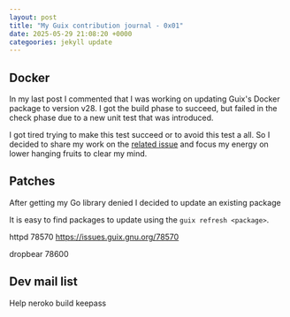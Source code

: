 ```yaml
---
layout: post
title: "My Guix contribution journal - 0x01"
date: 2025-05-29 21:08:20 +0000
categoories: jekyll update
---
```


## Docker

In my last post I commented that I was working on updating Guix's Docker package to version v28.
I got the build phase to succeed, but failed in the check phase due to a new unit test that was introduced.

I got tired trying to make this test succeed or to avoid this test a all.
So I decided to share my work on the [related issue](https://issues.guix.gnu.org/74746)
and focus my energy on lower hanging fruits to clear my mind.

## Patches

After getting my Go library denied 
I decided to update an existing package

It is easy to find packages to update using the `guix refresh <package>`. 

httpd 78570
https://issues.guix.gnu.org/78570

dropbear 78600


## Dev mail list

Help neroko build keepass
